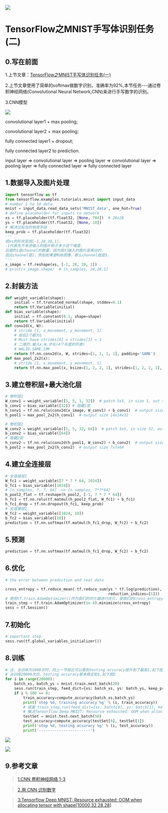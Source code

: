 

![](http://p20tr36iw.bkt.clouddn.com/cnn_idea%20-w.png)
<!--more-->

# TensorFlow之MNIST手写体识别任务(二)


## 0.写在前面

1.上节文章：[TensorFlow之MNIST手写体识别任务(一)](http://light-city.me/post/ab5f9384.html)

2.上节文章使用了简单的softmax做数字识别，准确率为92%,本节任务---通过卷积神经网络(Convolutional Neural Network,CNN)来进行手写数字的识别。

3.CNN模型

![](http://p20tr36iw.bkt.clouddn.com/cnn_idea%20-w.png)

convolutional layer1 + max pooling;

convolutional layer2 + max pooling;

fully connected layer1 + dropout;

fully connected layer2 to prediction.

input layer => convolutional layer => pooling layer => convolutional layer => pooling layer => fully connected layer => fully connected layer

## 1.数据导入及图片处理

```python
import tensorflow as tf
from tensorflow.examples.tutorials.mnist import input_data
# number 1 to 10 data
mnist = input_data.read_data_sets('MNIST_data', one_hot=True)
# define placeholder for inputs to network
xs = tf.placeholder(tf.float32, [None, 784])  # 28x28
ys = tf.placeholder(tf.float32, [None, 10])
# 解决过拟合的有效手段
keep_prob = tf.placeholder(tf.float32)
'''
把xs的形状变成[-1,28,28,1]，
-1代表先不考虑输入的图片例子多少这个维度，
后面的1是channel的数量，因为我们输入的图片是黑白的，
因此channel是1，例如如果是RGB图像，那么channel就是3。
'''
x_image = tf.reshape(xs, [-1, 28, 28, 1])
# print(x_image.shape)  # [n_samples, 28,28,1]
```
## 2.封装方法

```python
def weight_variable(shape):
    initial = tf.truncated_normal(shape, stddev=0.1)
    return tf.Variable(initial)
def bias_variable(shape):
    initial = tf.constant(0.1, shape=shape)
    return tf.Variable(initial)
def conv2d(x, W):
    # stride [1, x_movement, y_movement, 1]
    # 前后2个都为1
    # Must have strides[0] = strides[3] = 1
    # 二维的,输入x,W,步长(4个长度的列表)
    # WALID,SAME,2种
    return tf.nn.conv2d(x, W, strides=[1, 1, 1, 1], padding='SAME')
def max_pool_2x2(x):
    # stride [1, x_movement, y_movement, 1]
    return tf.nn.max_pool(x, ksize=[1, 2, 2, 1], strides=[1, 2, 2, 1], padding='SAME')
```
## 3.建立卷积层+最大池化层

```python
# 卷积层1
W_conv1 = weight_variable([5, 5, 1, 32])  # patch 5x5, in size 1, out size 32
b_conv1 = bias_variable([32]) # 隐藏1层
h_conv1 = tf.nn.relu(conv2d(x_image, W_conv1) + b_conv1)  # output size 28x28x32
h_pool1 = max_pool_2x2(h_conv1)  # output size 14x14x32

# 卷积层2
W_conv2 = weight_variable([5, 5, 32, 64])  # patch 5x5, in size 32, out size 64
b_conv2 = bias_variable([64])
# 隐藏2层
h_conv2 = tf.nn.relu(conv2d(h_pool1, W_conv2) + b_conv2)  # output size 14x14x64
h_pool2 = max_pool_2x2(h_conv2)  # output size 7x7x64
```
## 4.建立全连接层

```python
# 全连接层1
W_fc1 = weight_variable([7 * 7 * 64, 1024])
b_fc1 = bias_variable([1024])
# [n_samples, 7, 7, 64] ->> [n_samples, 7*7*64]
h_pool2_flat = tf.reshape(h_pool2, [-1, 7 * 7 * 64])
h_fc1 = tf.nn.relu(tf.matmul(h_pool2_flat, W_fc1) + b_fc1)
h_fc1_drop = tf.nn.dropout(h_fc1, keep_prob)
# 全连接层2
W_fc2 = weight_variable([1024, 10])
b_fc2 = bias_variable([10])
prediction = tf.nn.softmax(tf.matmul(h_fc1_drop, W_fc2) + b_fc2)
```
## 5.预测

```python
prediction = tf.nn.softmax(tf.matmul(h_fc1_drop, W_fc2) + b_fc2)
```
## 6.优化

```python
# the error between prediction and real data

cross_entropy = tf.reduce_mean(-tf.reduce_sum(ys * tf.log(prediction),
                                              reduction_indices=[1]))  # loss
# 使用tf.train.AdamOptimizer()作为我们的优化器进行优化，使我们的cross_entropy最小
train_step = tf.train.AdamOptimizer(1e-4).minimize(cross_entropy)
sess = tf.Session()
```
## 7.初始化

```python
# important step
sess.run(tf.global_variables_initializer())
```

## 8.训练

```python
# 注，当训练为1000次时，同上一节相比可以看到testing accuracy提升到了最高1,如下图1
# 当训练20000次后，testing accuracy基本稳定到1,如下图2
for i in range(20000):
    batch_xs, batch_ys = mnist.train.next_batch(20)
    sess.run(train_step, feed_dict={xs: batch_xs, ys: batch_ys, keep_prob: 0.5})
    if i % 100 == 0:
        train_accuracy=compute_accuracy(batch_xs,batch_ys)
        print('step %d, training accuracy %g' % (i, train_accuracy))
        # 或者 train_step.run(feed_dict={xs: batch[0], ys: batch[1], keep_prob: 0.5})
        # 解决Tensorflow Deep MNIST: Resource exhausted: OOM when allocating tensor with shape问题
        testSet = mnist.test.next_batch(50)
        test_accuracy=compute_accuracy(testSet[0], testSet[1])
        print('step %d, testing accuracy %g' % (i, test_accuracy))
        print('-----------------------')
```

![](http://p20tr36iw.bkt.clouddn.com/tensor_mnist_1000.jpg)

![](http://p20tr36iw.bkt.clouddn.com/tensor_train_test.jpg)

## 9.参考文章

>[1.CNN 卷积神经网络 1-3](https://morvanzhou.github.io/tutorials/machine-learning/tensorflow/5-05-CNN3/)

>[2.用 CNN 识别数字](https://blog.csdn.net/aliceyangxi1987/article/details/70787997)

>[3.Tensorflow Deep MNIST: Resource exhausted: OOM when allocating tensor with shape[10000,32,28,28]](https://blog.csdn.net/zsg2063/article/details/74332487)
